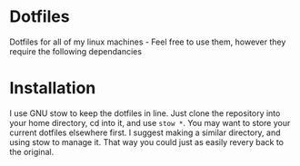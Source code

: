 # Dotfiles
Dotfiles for all of my linux machines - Feel free to use them, however they require the following dependancies

# Installation
I use GNU stow to keep the dotfiles in line. Just clone the repository into your home directory, cd into it, and use `stow *`. 
You may want to store your current dotfiles elsewhere first. I suggest making a similar directory, and using stow to manage it. That way you could just as easily revery back to the original.

